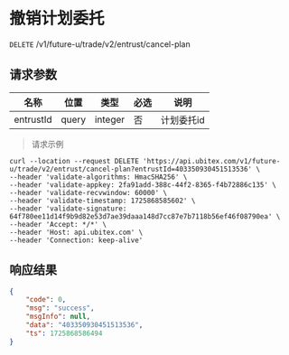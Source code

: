# 撤销计划委托

`DELETE` /v1/future-u/trade/v2/entrust/cancel-plan

## 请求参数

| 名称        | 位置    | 类型      | 必选 | 说明     |
|-----------|-------|---------|----|--------|
| entrustId | query | integer | 否  | 计划委托id |

> 请求示例

```shell
curl --location --request DELETE 'https://api.ubitex.com/v1/future-u/trade/v2/entrust/cancel-plan?entrustId=403350930451513536' \
--header 'validate-algorithms: HmacSHA256' \
--header 'validate-appkey: 2fa91add-388c-44f2-8365-f4b72886c135' \
--header 'validate-recvwindow: 60000' \
--header 'validate-timestamp: 1725868585602' \
--header 'validate-signature: 64f780ee11d14f9b9d82e53d7ae39daaa148d7cc87e7b7118b56ef46f08790ea' \
--header 'Accept: */*' \
--header 'Host: api.ubitex.com' \
--header 'Connection: keep-alive'
```

## 响应结果

```json
{
    "code": 0,
    "msg": "success",
    "msgInfo": null,
    "data": "403350930451513536",
    "ts": 1725868586494
}
```

